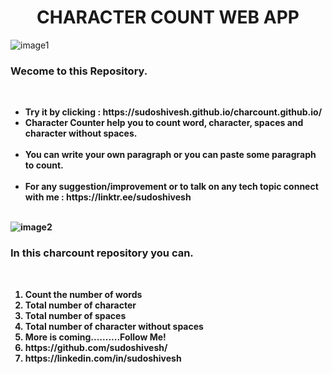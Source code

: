 <h1 align="center">CHARACTER COUNT WEB APP</h1>

![image1](https://user-images.githubusercontent.com/78317220/189998321-9c1fc1c4-b4d9-4ca8-85f7-f526d7673445.png)

<h3 aligh="center">Wecome to this Repository.</h3></br>
<ul>
  <li><b>Try it by clicking : https://sudoshivesh.github.io/charcount.github.io/ <b/></li>
  <li>Character Counter help you to count word, character, spaces and character without spaces. </li></br>
<li>You can write your own paragraph or you can paste some paragraph to count.</li></br>
<li>For any suggestion/improvement or to talk on any tech topic connect with me   :  https://linktr.ee/sudoshivesh </li></br>
</ul>

![image2](https://user-images.githubusercontent.com/78317220/189999188-ddd4d55c-9c43-477f-b6a4-7652b2342f6c.png)


<h3 align="left">In this charcount repository you can.</h3><br>
<ol>
<li>Count the number of words</li>
<li>Total number of character</li>
<li>Total number of spaces</li>
<li>Total number of character without spaces</li>
<li>More is coming..........Follow Me!</li>
<li>https://github.com/sudoshivesh/</li>
<li>https://linkedin.com/in/sudoshivesh</li> 
</ol>


